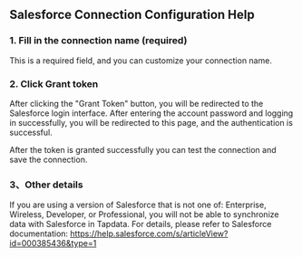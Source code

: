 ## **Salesforce Connection Configuration Help**

### 1. Fill in the connection name (required)

This is a required field, and you can customize your connection name.

### 2. Click Grant token

After clicking the "Grant Token" button, you will be redirected to the Salesforce login interface. After entering the account password and logging in successfully, you will be redirected to this page, and the authentication is successful.

After the token is granted successfully you can test the connection and save the connection.

### 3、Other details

If you are using a version of Salesforce that is not one of: Enterprise, Wireless, Developer, or Professional, you will not be able to synchronize data with Salesforce in Tapdata.
For details, please refer to Salesforce documentation:
https://help.salesforce.com/s/articleView?id=000385436&type=1